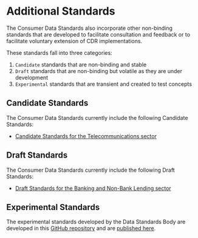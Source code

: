# Additional Standards

The Consumer Data Standards also incorporate other non-binding standards that are developed to facilitate consultation and feedback or to facilitate voluntary extension of CDR implementations.

These standards fall into three categories:

1. `Candidate` standards that are non-binding and stable
2. `Draft` standards that are non-binding but volatile as they are under development
3. `Experimental` standards that are transient and created to test concepts

## Candidate Standards

The Consumer Data Standards currently include the following Candidate Standards:

- [Candidate Standards for the Telecommunications sector](./includes/additional/candidates/telco.html)

## Draft Standards

The Consumer Data Standards currently include the following Draft Standards:

- [Draft Standards for the Banking and Non-Bank Lending sector](./includes/additional/drafts/non-bank-lending/banking-non-bank-lending.html)

## Experimental Standards

The experimental standards developed by the Data Standards Body are developed in this [GitHub repository](https://github.com/ConsumerDataStandardsAustralia/standards-experimental) and are [published here](https://consumerdatastandardsaustralia.github.io/standards-experimental/).
